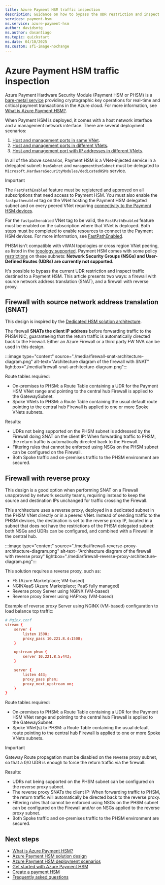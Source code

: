 ```yaml
---
title: Azure Payment HSM traffic inspection
description: Guidance on how to bypass the UDR restriction and inspect traffic destined to an Azure Payment HSM.
services: payment-hsm
ms.service: azure-payment-hsm
author: davidsntg
ms.author: dasantiago
ms.topic: quickstart
ms.date: 04/10/2025
ms.custom: sfi-image-nochange
---
```


# Azure Payment HSM traffic inspection

Azure Payment Hardware Security Module (Payment HSM or PHSM) is a [bare-metal service](overview.md) providing cryptographic key operations for real-time and critical payment transactions in the Azure cloud. For more information, see [What is Azure Payment HSM?](overview.md). 

When Payment HSM is deployed, it comes with a host network interface and a management network interface. There are several deployment scenarios:

1. [Host and management ports in same VNet](create-payment-hsm.md?tabs=azure-cli).
2. [Host and management ports in different VNets](create-different-vnet.md?tabs=azure-cli).
3. [Host and management port with IP addresses in different VNets](create-different-ip-addresses.md?tabs=azure-cli).

In all of the above scenarios, Payment HSM is a VNet-injected service in a delegated subnet: `hsmSubnet` and `managementHsmSubnet` must be delegated to `Microsoft.HardwareSecurityModules/dedicatedHSMs` service.

> [!IMPORTANT]
> The `FastPathEnabled` feature must be [registered and approved](register-payment-hsm-resource-providers.md?tabs=azure-cli#register-the-resource-providers-and-features) on all subscriptions that need access to Payment HSM. You must also enable the `fastpathenabled` tag on the VNet hosting the Payment HSM delegated subnet and on every peered VNet requiring [connectivity to the Payment HSM devices](peer-vnets.md?tabs=azure-cli).
> 
> For the `fastpathenabled` VNet tag to be valid, the `FastPathEnabled` feature must be enabled on the subscription where that VNet is deployed. Both steps must be completed to enable resources to connect to the Payment HSM devices. For more information, see [FastPathEnabled](fastpathenabled.md).

PHSM isn't compatible with vWAN topologies or cross region VNet peering, as listed in the [topology supported](solution-design.md#supported-topologies). Payment HSM comes with some policy [restrictions](solution-design.md#constraints) on these subnets: **Network Security Groups (NSGs) and User-Defined Routes (UDRs) are currently not supported**.

It's possible to bypass the current UDR restriction and inspect traffic destined to a Payment HSM. This article presents two ways: a firewall with source network address translation (SNAT), and a firewall with reverse proxy.

## Firewall with source network address translation (SNAT)

This design is inspired by the [Dedicated HSM solution architecture](../dedicated-hsm/networking.md#solution-architecture).

The firewall **SNATs the client IP address** before forwarding traffic to the PHSM NIC, guaranteeing that the return traffic is automatically directed back to the Firewall. Either an Azure Firewall or a third party FW NVA can be used in this design.

:::image type="content" source="./media/firewall-snat-architecture-diagram.png" alt-text="Architecture diagram of the firewall with SNAT" lightbox="./media/firewall-snat-architecture-diagram.png":::

Route tables required:
- On-premises to PHSM: a Route Table containing a UDR for the Payment HSM VNet range and pointing to the central hub Firewall is applied to the GatewaySubnet.
- Spoke VNets to PHSM: a Route Table containing the usual default route pointing to the central hub Firewall is applied to one or more Spoke VNets subnets.

Results:
- UDRs not being supported on the PHSM subnet is addressed by the Firewall doing SNAT on the client IP: When forwarding traffic to PHSM, the return traffic is automatically directed back to the Firewall.
- Filtering rules that cannot be enforced using NSGs on the PHSM subnet can be configured on the Firewall.
- Both Spoke traffic and on-premises traffic to the PHSM environment are secured.

## Firewall with reverse proxy

This design is a good option when performing SNAT on a Firewall unapproved by network security teams, requiring instead to keep the source and destination IPs unchanged for traffic crossing the Firewall.

This architecture uses a reverse proxy, deployed in a dedicated subnet in the PHSM VNet directly or in a peered VNet. Instead of sending traffic to the PHSM devices, the destination is set to the reverse proxy IP, located in a subnet that does not have the restrictions of the PHSM delegated subnet: both NSGs and UDRs can be configured, and combined with a Firewall in the central hub.

:::image type="content" source="./media/firewall-reverse-proxy-architecture-diagram.png" alt-text="Architecture diagram of the firewall with reverse proxy" lightbox="./media/firewall-reverse-proxy-architecture-diagram.png":::

This solution requires a reverse proxy, such as:

- F5 (Azure Marketplace; VM-based)
- NGINXaaS (Azure Marketplace; PaaS fully managed)
- Reverse proxy Server using NGINX (VM-based)
- Reverse proxy Server using HAProxy (VM-based)

Example of reverse proxy Server using NGINX (VM-based) configuration to load balance tcp traffic:

```conf
# Nginx.conf  
stream { 
    server { 
        listen 1500; 
        proxy_pass 10.221.8.4:1500; 
    } 

    upstream phsm { 
        server 10.221.8.5:443; 
    } 

    server { 
        listen 443; 
        proxy_pass phsm; 
        proxy_next_upstream on; 
    } 
} 
```

Route tables required:
- On-premises to PHSM: a Route Table containing a UDR for the Payment HSM VNet range and pointing to the central hub Firewall is applied to the GatewaySubnet.
- Spoke VNet(s) to PHSM: a Route Table containing the usual default route pointing to the central hub Firewall is applied to one or more Spoke VNets subnets.

> [!IMPORTANT]
> Gateway Route propagation must be disabled on the reverse proxy subnet, so that a 0/0 UDR is enough to force the return traffic via the firewall.

Results:
- UDRs not being supported on the PHSM subnet can be configured on the reverse proxy subnet.
- The reverse proxy SNATs the client IP: When forwarding traffic to PHSM, the return traffic will automatically be directed back to the reverse proxy.
- Filtering rules that cannot be enforced using NSGs on the PHSM subnet can be configured on the Firewall and/or on NSGs applied to the reverse proxy subnet.
- Both Spoke traffic and on-premises traffic to the PHSM environment are secured.

## Next steps

- [What is Azure Payment HSM?](overview.md)
- [Azure Payment HSM solution design](solution-design.md)
- [Azure Payment HSM deployment scenarios](deployment-scenarios.md)
- [Get started with Azure Payment HSM](getting-started.md)
- [Create a payment HSM](create-payment-hsm.md)
- [Frequently asked questions](faq.yml)
